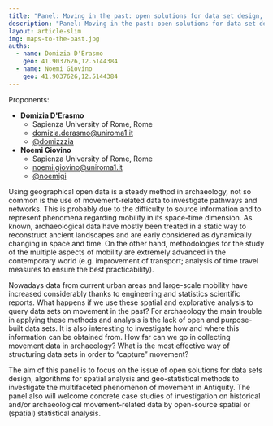 ```yaml
---
title: "Panel: Moving in the past: open solutions for data set design, spatial analysis and (spatial) statistical methods to investigate movement in Antiquity"
description: "Panel: Moving in the past: open solutions for data set design, spatial analysis and (spatial) statistical methods to investigate movement in Antiquity"
layout: article-slim
img: maps-to-the-past.jpg
auths:
  - name: Domizia D'Erasmo
    geo: 41.9037626,12.5144384
  - name: Noemi Giovino
    geo: 41.9037626,12.5144384
---
```


Proponents:
- **Domizia D'Erasmo**
  - Sapienza University of Rome, Rome
  - [domizia.derasmo@uniroma1.it](mailto:domizia.derasmo@uniroma1.it)
  - [@domizzzia](https://twitter.com/domizzzia)
- **Noemi Giovino**
  - Sapienza University of Rome, Rome
  - [noemi.giovino@uniroma1.it](mailto:noemi.giovino@uniroma1.it)
  - [@noemigi](https://github.com/noemigi)

Using geographical open data is a steady method in archaeology, not so common is the use of movement-related data to investigate pathways and networks. This is probably due to the difficulty to source information and to represent phenomena regarding mobility in its space-time dimension. As known, archaeological data have mostly been treated in a static way to reconstruct ancient landscapes and are early considered as dynamically changing in space and time. On the other hand, methodologies for the study of the multiple aspects of mobility are extremely advanced in the contemporary world (e.g. improvement of transport; analysis of time travel measures to ensure the best practicability).

Nowadays data from current urban areas and large-scale mobility have increased considerably thanks to engineering and statistics scientific reports. What happens if we use these spatial and explorative analysis to query data sets on movement in the past? 
For archaeology the main trouble in applying these methods and analysis is the lack of open and purpose-built data sets. It is also interesting to investigate how and where this information can be obtained from. How far can we go in collecting movement data in archaeology? What is the most effective way of structuring data sets in order to “capture” movement?

The aim of this panel is to focus on the issue of open solutions for data sets design, algorithms for spatial analysis and geo-statistical methods to investigate the multifaceted phenomenon of movement in Antiquity. The panel also will welcome concrete case studies of investigation on historical and/or archaeological movement-related data by open-source spatial or (spatial) statistical analysis.
